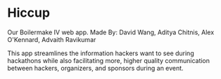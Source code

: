 # Hiccup
Our Boilermake IV web app. Made By: David Wang, Aditya Chitnis, Alex O'Kennard, Advaith Ravikumar

This app streamlines the information hackers want to see during hackathons while also facilitating more, higher quality communication
between hackers, organizers, and sponsors during an event.
